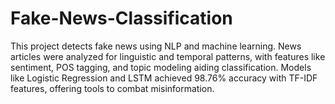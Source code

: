 # Fake-News-Classification
This project detects fake news using NLP and machine learning. News articles were analyzed for linguistic and temporal patterns, with features like sentiment, POS tagging, and topic modeling aiding classification. Models like Logistic Regression and LSTM achieved 98.76% accuracy with TF-IDF features, offering tools to combat misinformation.
